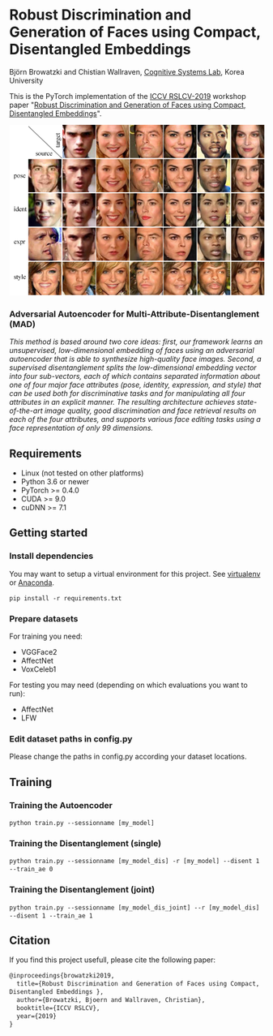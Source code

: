 # Robust Discrimination and Generation of Faces using Compact, Disentangled Embeddings 
Björn Browatzki and Chistian Wallraven, [Cognitive Systems Lab](http://cogsys.korea.ac.kr/Cognitive_Systems.html), Korea University

This is the PyTorch implementation of the [ICCV RSLCV-2019](https://rsl-cv.univ-lr.fr/2019/) workshop paper "[Robust Discrimination and Generation of Faces using Compact, Disentangled Embeddings](http://openaccess.thecvf.com/content_ICCVW_2019/papers/RSL-CV/Browatzki_Robust_Discrimination_and_Generation_of_Faces_using_Compact_Disentangled_Embeddings_ICCVW_2019_paper.pdf)".<br>

![Face editing](img/face_editing.png) 

### Adversarial Autoencoder for Multi-Attribute-Disentanglement (MAD)
*This method is based around two core ideas: first, our framework learns an unsupervised, low-dimensional embedding of faces using an adversarial autoencoder that is able to synthesize high-quality face images. Second, a supervised disentanglement splits the low-dimensional embedding vector into four sub-vectors, each of which contains separated information about one of four major face attributes (pose, identity, expression, and style) that can be used both for discriminative tasks and for manipulating all four attributes in an explicit manner. The resulting architecture achieves state-of-the-art image quality, good discrimination and face retrieval results on each of the four attributes, and supports various face editing tasks using a face representation of only 99 dimensions.*

## Requirements

- Linux (not tested on other platforms)
- Python 3.6 or newer
- PyTorch >= 0.4.0
- CUDA >= 9.0
- cuDNN >= 7.1

## Getting started

### Install dependencies

You may want to setup a virtual environment for this project. See [virtualenv](https://virtualenv.pypa.io)
or [Anaconda](https://www.anaconda.com).

```
pip install -r requirements.txt
```

### Prepare datasets

For training you need:
- VGGFace2
- AffectNet
- VoxCeleb1

For testing you may need (depending on which evaluations you want to run):
- AffectNet
- LFW

### Edit dataset paths in config.py

Please change the paths in config.py according your dataset locations.


## Training


### Training the Autoencoder

```
python train.py --sessionname [my_model]
```

### Training the Disentanglement (single)
```
python train.py --sessionname [my_model_dis] -r [my_model] --disent 1 --train_ae 0
```

### Training the Disentanglement (joint)
```
python train.py --sessionname [my_model_dis_joint] --r [my_model_dis] --disent 1 --train_ae 1
```


## Citation

If you find this project usefull, please cite the following paper:
```
@inproceedings{browatzki2019,
  title={Robust Discrimination and Generation of Faces using Compact, Disentangled Embeddings },
  author={Browatzki, Bjoern and Wallraven, Christian},
  booktitle={ICCV RSLCV},
  year={2019}
}
```



